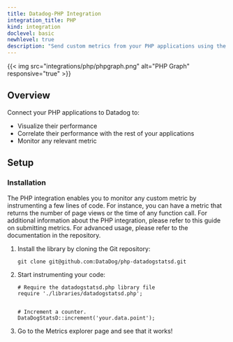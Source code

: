 ```yaml
---
title: Datadog-PHP Integration
integration_title: PHP
kind: integration
doclevel: basic
newhlevel: true
description: "Send custom metrics from your PHP applications using the DogStatsD PHP client."
---
```


{{< img src="integrations/php/phpgraph.png" alt="PHP Graph" responsive="true" >}}

## Overview

Connect your PHP applications to Datadog to:

* Visualize their performance
* Correlate their performance with the rest of your applications
* Monitor any relevant metric

## Setup
### Installation

The PHP integration enables you to monitor any custom metric by instrumenting a few lines of code.
For instance, you can have a metric that returns the number of page views or the time of any function call.
For additional information about the PHP integration, please refer to this guide on submitting metrics.
For advanced usage, please refer to the documentation in the repository.

1.  Install the library by cloning the Git repository:

        git clone git@github.com:DataDog/php-datadogstatsd.git

1.  Start instrumenting your code:

        # Require the datadogstatsd.php library file
        require './libraries/datadogstatsd.php';


        # Increment a counter.
        DataDogStatsD::increment('your.data.point');

1.  Go to the Metrics explorer page and see that it works!
